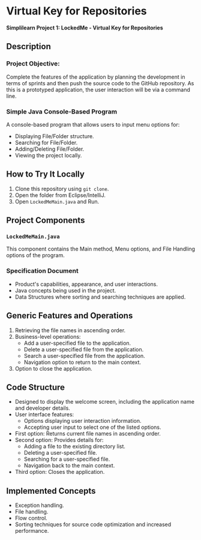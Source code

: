 # Virtual Key for Repositories
**Simplilearn Project 1: LockedMe - Virtual Key for Repositories**

## Description

### Project Objective:
Complete the features of the application by planning the development in terms of sprints and then push the source code to the GitHub repository. As this is a prototyped application, the user interaction will be via a command line.

### Simple Java Console-Based Program
A console-based program that allows users to input menu options for:
- Displaying File/Folder structure.
- Searching for File/Folder.
- Adding/Deleting File/Folder.
- Viewing the project locally.

## How to Try It Locally

1. Clone this repository using `git clone`.
2. Open the folder from Eclipse/IntelliJ.
3. Open `LockedMeMain.java` and Run.

## Project Components

### `LockedMeMain.java`
This component contains the Main method, Menu options, and File Handling options of the program.

### Specification Document
- Product's capabilities, appearance, and user interactions.
- Java concepts being used in the project.
- Data Structures where sorting and searching techniques are applied.

## Generic Features and Operations
1. Retrieving the file names in ascending order.
2. Business-level operations:
    - Add a user-specified file to the application.
    - Delete a user-specified file from the application.
    - Search a user-specified file from the application.
    - Navigation option to return to the main context.
3. Option to close the application.

## Code Structure
- Designed to display the welcome screen, including the application name and developer details.
- User interface features:
    - Options displaying user interaction information.
    - Accepting user input to select one of the listed options.
- First option: Returns current file names in ascending order.
- Second option: Provides details for:
    - Adding a file to the existing directory list.
    - Deleting a user-specified file.
    - Searching for a user-specified file.
    - Navigation back to the main context.
- Third option: Closes the application.

## Implemented Concepts
- Exception handling.
- File handling.
- Flow control.
- Sorting techniques for source code optimization and increased performance.
